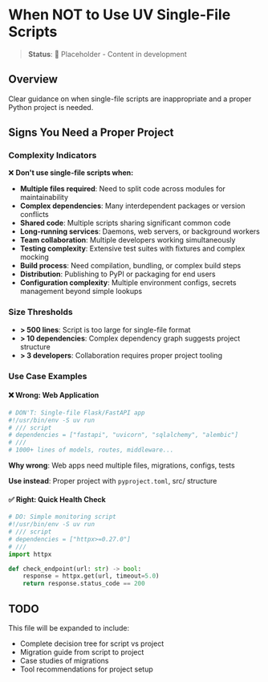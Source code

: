 # When NOT to Use UV Single-File Scripts

> **Status**: 🚧 Placeholder - Content in development

## Overview

Clear guidance on when single-file scripts are inappropriate and a proper Python project is needed.

## Signs You Need a Proper Project

### Complexity Indicators

❌ **Don't use single-file scripts when:**

- **Multiple files required**: Need to split code across modules for maintainability
- **Complex dependencies**: Many interdependent packages or version conflicts
- **Shared code**: Multiple scripts sharing significant common code
- **Long-running services**: Daemons, web servers, or background workers
- **Team collaboration**: Multiple developers working simultaneously
- **Testing complexity**: Extensive test suites with fixtures and complex mocking
- **Build process**: Need compilation, bundling, or complex build steps
- **Distribution**: Publishing to PyPI or packaging for end users
- **Configuration complexity**: Multiple environment configs, secrets management beyond simple lookups

### Size Thresholds

- **> 500 lines**: Script is too large for single-file format
- **> 10 dependencies**: Complex dependency graph suggests project structure
- **> 3 developers**: Collaboration requires proper project tooling

### Use Case Examples

#### ❌ Wrong: Web Application

```python
# DON'T: Single-file Flask/FastAPI app
#!/usr/bin/env -S uv run
# /// script
# dependencies = ["fastapi", "uvicorn", "sqlalchemy", "alembic"]
# ///
# 1000+ lines of models, routes, middleware...
```

**Why wrong**: Web apps need multiple files, migrations, configs, tests

**Use instead**: Proper project with `pyproject.toml`, src/ structure

#### ✅ Right: Quick Health Check

```python
# DO: Simple monitoring script
#!/usr/bin/env -S uv run
# /// script
# dependencies = ["httpx>=0.27.0"]
# ///
import httpx

def check_endpoint(url: str) -> bool:
    response = httpx.get(url, timeout=5.0)
    return response.status_code == 200
```

## TODO

This file will be expanded to include:

- Complete decision tree for script vs project
- Migration guide from script to project
- Case studies of migrations
- Tool recommendations for project setup
